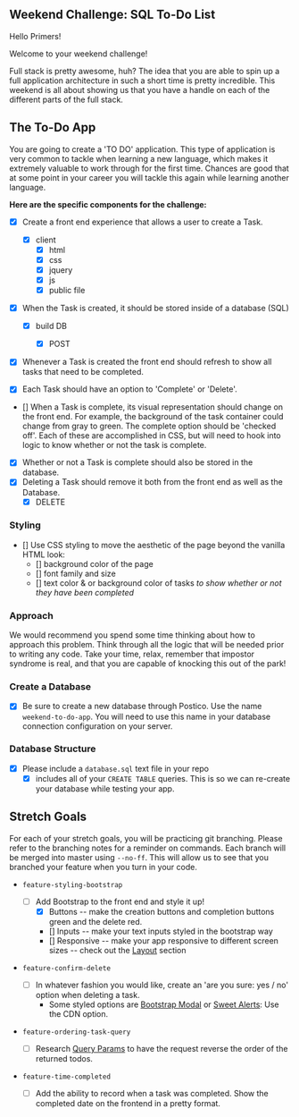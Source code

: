 ## Weekend Challenge: SQL To-Do List

Hello Primers!

Welcome to your weekend challenge!

Full stack is pretty awesome, huh? The idea that you are able to spin up a full application architecture in such a short time is pretty incredible. This weekend is all about showing us that you have a handle on each of the different parts of the full stack.

## The To-Do App

You are going to create a 'TO DO' application. This type of application is very common to tackle when learning a new language, which makes it extremely valuable to work through for the first time. Chances are good that at some point in your career you will tackle this again while learning another language.

**Here are the specific components for the challenge:**

- [x] Create a front end experience that allows a user to create a Task.
  - [x] client
    - [x] html
    - [x] css
    - [x] jquery
    - [x] js
    - [x] public file
- [x] When the Task is created, it should be stored inside of a database (SQL)

  - [x] build DB

    - [x] POST

- [x] Whenever a Task is created the front end should refresh to show all tasks that need to be completed.
- [x] Each Task should have an option to 'Complete' or 'Delete'.
- [] When a Task is complete, its visual representation should change on the front end. For example, the background of the task container could change from gray to green. The complete option should be 'checked off'. Each of these are accomplished in CSS, but will need to hook into logic to know whether or not the task is complete.
- [x] Whether or not a Task is complete should also be stored in the database.
- [x] Deleting a Task should remove it both from the front end as well as the Database.
  - [x] DELETE

### Styling

- [] Use CSS styling to move the aesthetic of the page beyond the vanilla HTML look:
  - [] background color of the page
  - [] font family and size
  - [] text color & or background color of tasks _to show whether or not they have been completed_

### Approach

We would recommend you spend some time thinking about how to approach this problem. Think through all the logic that will be needed prior to writing any code. Take your time, relax, remember that impostor syndrome is real, and that you are capable of knocking this out of the park!

### Create a Database

- [x] Be sure to create a new database through Postico. Use the name `weekend-to-do-app`. You will need to use this name in your database connection configuration on your server.

### Database Structure

- [x] Please include a `database.sql` text file in your repo
  - [x] includes all of your `CREATE TABLE` queries. This is so we can re-create your database while testing your app.

## Stretch Goals

For each of your stretch goals, you will be practicing git branching. Please refer to the branching notes for a reminder on commands. Each branch will be merged into master using `--no-ff`. This will allow us to see that you branched your feature when you turn in your code.

- `feature-styling-bootstrap`

  - [ ] Add Bootstrap to the front end and style it up!
    - [x] Buttons -- make the creation buttons and completion buttons green and the delete red.
    - [] Inputs -- make your text inputs styled in the bootstrap way
    - [] Responsive -- make your app responsive to different screen sizes -- check out the [Layout](https://getbootstrap.com/docs/4.1/layout/overview/) section

- `feature-confirm-delete`

  - [ ] In whatever fashion you would like, create an 'are you sure: yes / no' option when deleting a task.
    - Some styled options are [Bootstrap Modal](https://getbootstrap.com/docs/4.0/components/modal/) or [Sweet Alerts](https://sweetalert.js.org/guides/): Use the CDN option.

- `feature-ordering-task-query`

  - [ ] Research [Query Params](https://expressjs.com/en/api.html#req.query) to have the request reverse the order of the returned todos.

- `feature-time-completed`

  - [ ] Add the ability to record when a task was completed. Show the completed date on the frontend in a pretty format.
